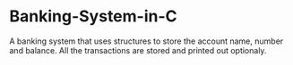 # Banking-System-in-C
A banking system that uses structures to store the account name, number and balance. All the transactions are stored and printed out optionaly.
